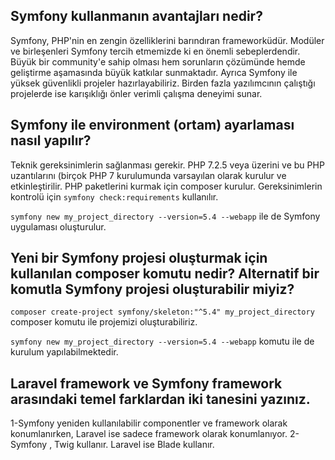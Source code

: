 ##	Symfony kullanmanın avantajları nedir?

Symfony, PHP'nin en zengin özelliklerini barındıran frameworküdür. Modüler ve birleşenleri Symfony tercih etmemizde ki en önemli sebeplerdendir. Büyük bir community'e sahip olması hem sorunların çözümünde hemde geliştirme aşamasında büyük katkılar sunmaktadır. Ayrıca Symfony ile yüksek güvenlikli projeler hazırlayabiliriz. Birden fazla yazılımcının çalıştığı projelerde ise karışıklığı önler verimli çalışma deneyimi sunar.

##	Symfony ile environment (ortam) ayarlaması nasıl yapılır?

Teknik gereksinimlerin sağlanması gerekir. 
PHP 7.2.5 veya üzerini ve bu PHP uzantılarını (birçok PHP 7 kurulumunda varsayılan olarak kurulur ve etkinleştirilir.
PHP paketlerini kurmak için composer kurulur.
Gereksinimlerin kontrolü için `symfony check:requirements` kullanılır.

`symfony new my_project_directory --version=5.4 --webapp` ile de Symfony uygulaması oluşturulur.


## Yeni bir Symfony projesi oluşturmak için kullanılan composer komutu nedir? Alternatif bir komutla Symfony projesi oluşturabilir miyiz?

`composer create-project symfony/skeleton:"^5.4" my_project_directory` composer komutu ile projemizi oluşturabiliriz.

`symfony new my_project_directory --version=5.4 --webapp` komutu ile de kurulum yapılabilmektedir.

## Laravel framework ve Symfony framework arasındaki temel farklardan iki tanesini yazınız.

1-Symfony yeniden kullanılabilir componentler ve framework olarak konumlanırken, Laravel ise sadece framework olarak konumlanıyor.
2-Symfony , Twig kullanır. Laravel ise Blade kullanır.